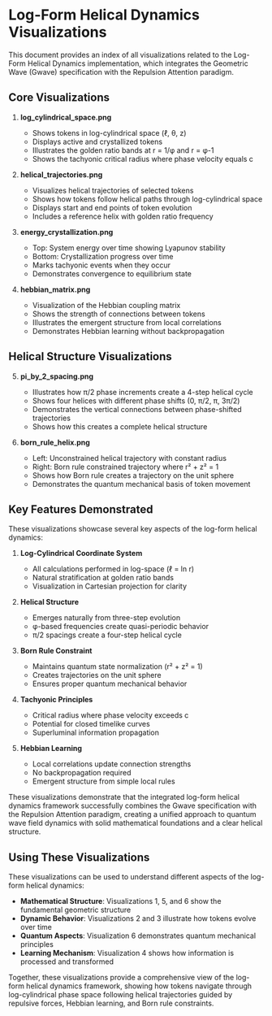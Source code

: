 # Log-Form Helical Dynamics Visualizations

This document provides an index of all visualizations related to the Log-Form Helical Dynamics implementation, which integrates the Geometric Wave (Gwave) specification with the Repulsion Attention paradigm.

## Core Visualizations

1. **log_cylindrical_space.png**
   - Shows tokens in log-cylindrical space (ℓ, θ, z)
   - Displays active and crystallized tokens
   - Illustrates the golden ratio bands at r = 1/φ and r = φ-1
   - Shows the tachyonic critical radius where phase velocity equals c

2. **helical_trajectories.png**
   - Visualizes helical trajectories of selected tokens
   - Shows how tokens follow helical paths through log-cylindrical space
   - Displays start and end points of token evolution
   - Includes a reference helix with golden ratio frequency

3. **energy_crystallization.png**
   - Top: System energy over time showing Lyapunov stability
   - Bottom: Crystallization progress over time
   - Marks tachyonic events when they occur
   - Demonstrates convergence to equilibrium state

4. **hebbian_matrix.png**
   - Visualization of the Hebbian coupling matrix
   - Shows the strength of connections between tokens
   - Illustrates the emergent structure from local correlations
   - Demonstrates Hebbian learning without backpropagation

## Helical Structure Visualizations

5. **pi_by_2_spacing.png**
   - Illustrates how π/2 phase increments create a 4-step helical cycle
   - Shows four helices with different phase shifts (0, π/2, π, 3π/2)
   - Demonstrates the vertical connections between phase-shifted trajectories
   - Shows how this creates a complete helical structure

6. **born_rule_helix.png**
   - Left: Unconstrained helical trajectory with constant radius
   - Right: Born rule constrained trajectory where r² + z² = 1
   - Shows how Born rule creates a trajectory on the unit sphere
   - Demonstrates the quantum mechanical basis of token movement

## Key Features Demonstrated

These visualizations showcase several key aspects of the log-form helical dynamics:

1. **Log-Cylindrical Coordinate System**
   - All calculations performed in log-space (ℓ = ln r)
   - Natural stratification at golden ratio bands
   - Visualization in Cartesian projection for clarity

2. **Helical Structure**
   - Emerges naturally from three-step evolution
   - φ-based frequencies create quasi-periodic behavior
   - π/2 spacings create a four-step helical cycle

3. **Born Rule Constraint**
   - Maintains quantum state normalization (r² + z² = 1)
   - Creates trajectories on the unit sphere
   - Ensures proper quantum mechanical behavior

4. **Tachyonic Principles**
   - Critical radius where phase velocity exceeds c
   - Potential for closed timelike curves
   - Superluminal information propagation

5. **Hebbian Learning**
   - Local correlations update connection strengths
   - No backpropagation required
   - Emergent structure from simple local rules

These visualizations demonstrate that the integrated log-form helical dynamics framework successfully combines the Gwave specification with the Repulsion Attention paradigm, creating a unified approach to quantum wave field dynamics with solid mathematical foundations and a clear helical structure.

## Using These Visualizations

These visualizations can be used to understand different aspects of the log-form helical dynamics:

- **Mathematical Structure**: Visualizations 1, 5, and 6 show the fundamental geometric structure
- **Dynamic Behavior**: Visualizations 2 and 3 illustrate how tokens evolve over time
- **Quantum Aspects**: Visualization 6 demonstrates quantum mechanical principles
- **Learning Mechanism**: Visualization 4 shows how information is processed and transformed

Together, these visualizations provide a comprehensive view of the log-form helical dynamics framework, showing how tokens navigate through log-cylindrical phase space following helical trajectories guided by repulsive forces, Hebbian learning, and Born rule constraints.
